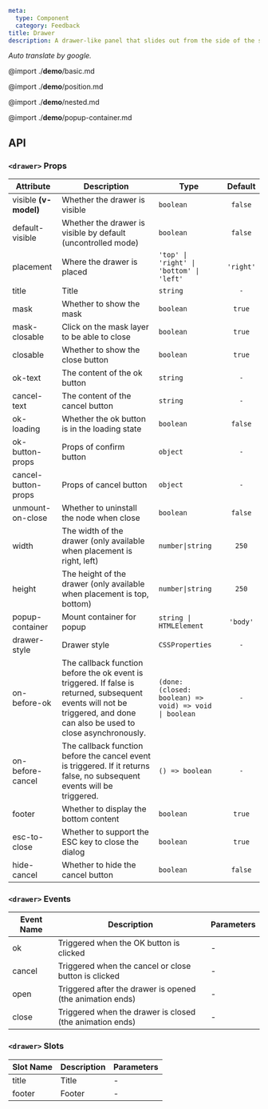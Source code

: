 ```yaml
meta:
  type: Component
  category: Feedback
title: Drawer
description: A drawer-like panel that slides out from the side of the screen after the command is triggered.
```

*Auto translate by google.*

@import ./__demo__/basic.md

@import ./__demo__/position.md

@import ./__demo__/nested.md

@import ./__demo__/popup-container.md

## API


### `<drawer>` Props

|Attribute|Description|Type|Default|
|---|---|---|:---:|
|visible **(v-model)**|Whether the drawer is visible|`boolean`|`false`|
|default-visible|Whether the drawer is visible by default (uncontrolled mode)|`boolean`|`false`|
|placement|Where the drawer is placed|`'top' \| 'right' \| 'bottom' \| 'left'`|`'right'`|
|title|Title|`string`|`-`|
|mask|Whether to show the mask|`boolean`|`true`|
|mask-closable|Click on the mask layer to be able to close|`boolean`|`true`|
|closable|Whether to show the close button|`boolean`|`true`|
|ok-text|The content of the ok button|`string`|`-`|
|cancel-text|The content of the cancel button|`string`|`-`|
|ok-loading|Whether the ok button is in the loading state|`boolean`|`false`|
|ok-button-props|Props of confirm button|`object`|`-`|
|cancel-button-props|Props of cancel button|`object`|`-`|
|unmount-on-close|Whether to uninstall the node when close|`boolean`|`false`|
|width|The width of the drawer (only available when placement is right, left)|`number\|string`|`250`|
|height|The height of the drawer (only available when placement is top, bottom)|`number\|string`|`250`|
|popup-container|Mount container for popup|`string \| HTMLElement`|`'body'`|
|drawer-style|Drawer style|`CSSProperties`|`-`|
|on-before-ok|The callback function before the ok event is triggered. If false is returned, subsequent events will not be triggered, and done can also be used to close asynchronously.|`(done: (closed: boolean) => void) => void \| boolean`|`-`|
|on-before-cancel|The callback function before the cancel event is triggered. If it returns false, no subsequent events will be triggered.|`() => boolean`|`-`|
|footer|Whether to display the bottom content|`boolean`|`true`|
|esc-to-close|Whether to support the ESC key to close the dialog|`boolean`|`true`|
|hide-cancel|Whether to hide the cancel button|`boolean`|`false`|
### `<drawer>` Events

|Event Name|Description|Parameters|
|---|---|---|
|ok|Triggered when the OK button is clicked|-|
|cancel|Triggered when the cancel or close button is clicked|-|
|open|Triggered after the drawer is opened (the animation ends)|-|
|close|Triggered when the drawer is closed (the animation ends)|-|
### `<drawer>` Slots

|Slot Name|Description|Parameters|
|---|---|---|
|title|Title|-|
|footer|Footer|-|


